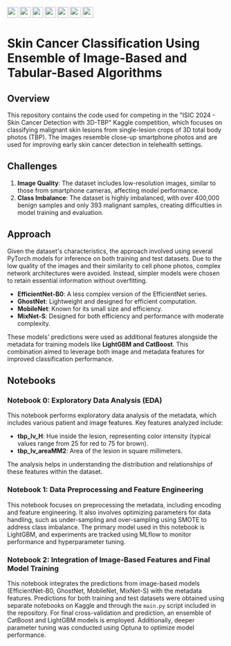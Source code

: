 <img src="https://img.shields.io/badge/Python-white?logo=Python" style="height: 25px; width: auto;">  <img src="https://img.shields.io/badge/pandas-white?logo=pandas&logoColor=250458" style="height: 25px; width: auto;">  <img src="https://img.shields.io/badge/polars-white?logo=polars&logoColor=blue" style="height: 25px; width: auto;">  <img src="https://img.shields.io/badge/NumPy-white?logo=numpy&logoColor=013243" style="height: 25px; width: auto;">  <img src="https://img.shields.io/badge/PyTorch-white?logo=PyTorch" style="height: 25px; width: auto;">  <img src="https://img.shields.io/badge/Scikit_learn-white?logo=scikitlearn&logoColor=F7931E" style="height: 25px; width: auto;">  <img src="https://img.shields.io/badge/mlflow-white?logo=mlflow&logoColor=blue" style="height: 25px; width: auto;">


# Skin Cancer Classification Using Ensemble of Image-Based and Tabular-Based Algorithms

## Overview

This repository contains the code used for competing in the "ISIC 2024 - Skin Cancer Detection with 3D-TBP" Kaggle competition, which focuses on classifying malignant skin lesions from single-lesion crops of 3D total body photos (TBP). The images resemble close-up smartphone photos and are used for improving early skin cancer detection in telehealth settings.

## Challenges

1. **Image Quality**: The dataset includes low-resolution images, similar to those from smartphone cameras, affecting model performance.
2. **Class Imbalance**: The dataset is highly imbalanced, with over 400,000 benign samples and only 393 malignant samples, creating difficulties in model training and evaluation.

## Approach

Given the dataset's characteristics, the approach involved using several PyTorch models for inference on both training and test datasets. Due to the low quality of the images and their similarity to cell phone photos, complex network architectures were avoided. Instead, simpler models were chosen to retain essential information without overfitting.

- **EfficientNet-B0**: A less complex version of the EfficientNet series.
- **GhostNet**: Lightweight and designed for efficient computation.
- **MobileNet**: Known for its small size and efficiency.
- **MixNet-S**: Designed for both efficiency and performance with moderate complexity.

These models' predictions were used as additional features alongside the metadata for training models like **LightGBM and CatBoost**. This combination aimed to leverage both image and metadata features for improved classification performance.

## Notebooks

### Notebook 0: Exploratory Data Analysis (EDA)

This notebook performs exploratory data analysis of the metadata, which includes various patient and image features. Key features analyzed include:
- **tbp_lv_H**: Hue inside the lesion, representing color intensity (typical values range from 25 for red to 75 for brown).
- **tbp_lv_areaMM2**: Area of the lesion in square millimeters.

The analysis helps in understanding the distribution and relationships of these features within the dataset.

### Notebook 1: Data Preprocessing and Feature Engineering

This notebook focuses on preprocessing the metadata, including encoding and feature engineering. It also involves optimizing parameters for data handling, such as under-sampling and over-sampling using SMOTE to address class imbalance. The primary model used in this notebook is LightGBM, and experiments are tracked using MLflow to monitor performance and hyperparameter tuning.

### Notebook 2: Integration of Image-Based Features and Final Model Training

This notebook integrates the predictions from image-based models (EfficientNet-B0, GhostNet, MobileNet, MixNet-S) with the metadata features. Predictions for both training and test datasets were obtained using separate notebooks on Kaggle and through the `main.py` script included in the repository. For final cross-validation and prediction, an ensemble of CatBoost and LightGBM models is employed. Additionally, deeper parameter tuning was conducted using Optuna to optimize model performance.



